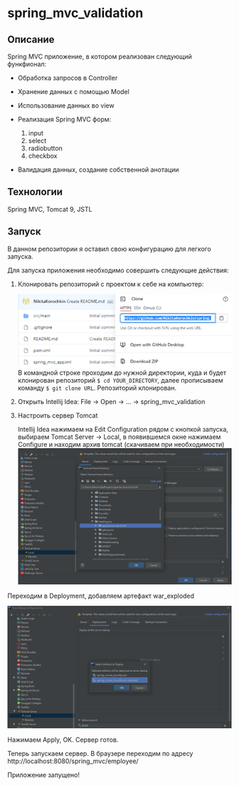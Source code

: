 # spring_mvc_validation

## Описание
Spring MVC приложение, в котором реализован следующий функфионал:

- Обработка запросов в Controller
- Хранение данных с помощью Model
- Использование данных во view
- Реализация Spring MVC форм:
    
  1. input
  2. select
  3. radiobutton
  4. checkbox  

- Валидация данных, создание собственной анотации

## Технологии 
Spring MVC, Tomcat 9, JSTL

## Запуск
В данном репозитории я оставил свою конфигурацию для легкого запуска.

Для запуска приложения необходимо совершить следующие действия:

1. Клонировать репозиторий с проектом к себе на компьютер:
    
    ![](screenshots/url.png "Копируем URL")
    В командной строке проходим до нужной директории, куда и будет клонирован репозиторий 
    `$ cd YOUR_DIRECTORY`, далее прописываем команду `$ git clone URL`. Репозиторий клонирован.

2. Открыть Intellij Idea: File -> Open -> ... -> spring_mvc_validation

3. Настроить сервер Tomcat
   
    Intellij Idea нажимаем на Edit Configuration рядом с кнопкой запуска, выбираем Tomcat Server -> Local, в появившемся окне нажимаем Configure и находим архив tomcat (скачиваем при необходимости)
![](screenshots/tomcat2.png)

Переходим в Deployment, добавляем артефакт war_exploded

![](screenshots/tomcat3.png)

Нажимаем Apply, OK. Сервер готов.

Теперь запускаем сервер. В браузере переходим по адресу http://localhost:8080/spring_mvc/employee/

Приложение запущено!